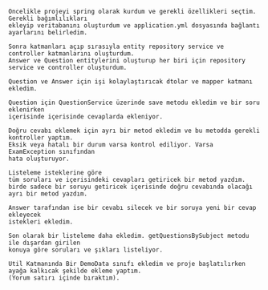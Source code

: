    
    Öncelikle projeyi spring olarak kurdum ve gerekli özellikleri seçtim. Gerekli bağımlılıkları 
    ekleyip veritabanını oluşturdum ve application.yml dosyasında bağlantı ayarlarını belirledim.

    Sonra katmanları açıp sırasıyla entity repository service ve controller katmanlarını oluşturdum.
    Answer ve Question entitylerini oluşturup her biri için repository service ve controller oluşturdum.
    
    Question ve Answer için işi kolaylaştırıcak dtolar ve mapper katmanı ekledim.

    Question için QuestionService üzerinde save metodu ekledim ve bir soru eklenirken
    içerisinde içerisinde cevaplarda ekleniyor. 
    
    Doğru cevabı eklemek için ayrı bir metod ekledim ve bu metodda gerekli kontroller yaptım.
    Eksik veya hatalı bir durum varsa kontrol ediliyor. Varsa ExamException sınıfından
    hata oluşturuyor.

    Listeleme isteklerine göre 
    tüm soruları ve içerisindeki cevapları getiricek bir metod yazdım.
    birde sadece bir soruyu getiricek içerisinde doğru cevabında olacağı ayrı bir metod yazdım.

    Answer tarafından ise bir cevabı silecek ve bir soruya yeni bir cevap ekleyecek 
    istekleri ekledim.

    Son olarak bir listeleme daha ekledim. getQuestionsBySubject metodu ile dışardan girilen
    konuya göre soruları ve şıkları listeliyor.

    Util Katmanında Bir DemoData sınıfı ekledim ve proje başlatılırken ayağa kalkıcak şekilde ekleme yaptım.
    (Yorum satırı içinde bıraktım).